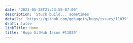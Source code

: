 ```yaml
---
date: "2023-05-28T21:23:58-07:00"
description: 'Stuck build... sometimes'
details: 'https://github.com/gohugoio/hugo/issues/11039'
draft: false
linkTitle: Home
title: 'Hugo GitHub Issue #11039'
---
```

